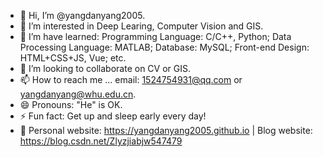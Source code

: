 - 👋 Hi, I’m @yangdanyang2005.
- 👀 I’m interested in Deep Learing, Computer Vision and GIS.
- 🌱 I’m have learned: Programming Language: C/C++, Python; Data Processing Language: MATLAB; Database: MySQL; Front-end Design: HTML+CSS+JS, Vue; etc.
- 💞️ I’m looking to collaborate on CV or GIS.
- 📫 How to reach me ... email: 1524754931@qq.com or yangdanyang@whu.edu.cn.
- 😄 Pronouns: "He" is OK.
- ⚡ Fun fact: Get up and sleep early every day!
- 📑 Personal website: https://yangdanyang2005.github.io | Blog website: https://blog.csdn.net/Zlyzjiabjw547479

<!---
yangdanyang2005/烟锁池塘柳 is a ✨ special ✨ repository because its `README.md` (this file) appears on your GitHub profile.
You can click the Preview link to take a look at your changes.
--->
